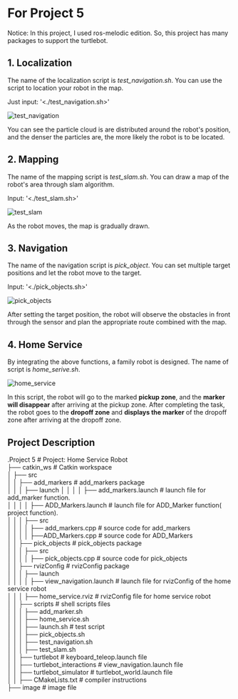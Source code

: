 # For Project 5 

Notice: In this project, I used ros-melodic edition. So, this project has many packages to support the turtlebot.

## 1.  Localization 

The name of the localization script is *test_navigation.sh*.  You can use the script to location your robot in the map. 

Just input: '<./test_navigation.sh>'

![test_navigation](https://user-images.githubusercontent.com/69617000/156378470-088a6d94-f4a9-4893-9c1b-3f9a7af9345d.png)

You can see the particle cloud is are distributed around the robot's position, and the denser the particles are, the more likely the robot is to be located.

## 2. Mapping
 
The name of the mapping script is *test_slam.sh*. You can draw a map of the robot's area through slam algorithm.

Input: '<./test_slam.sh>'

![test_slam](https://user-images.githubusercontent.com/69617000/156380032-a6123f03-2675-42c7-b476-dba684b7d975.png)

As the robot moves, the map is gradually drawn.

## 3. Navigation

The name of  the navigation script is *pick_object*.  You can set multiple target positions and let the robot move to the target.

Input: '<./pick_objects.sh>'

![pick_objects](https://user-images.githubusercontent.com/69617000/156380895-6a75c4a4-e388-4ccf-8fd4-95eadac6a5c7.png)

After setting the target position, the robot will observe the obstacles in front through the sensor and plan the appropriate route combined with the map.

## 4. Home Service

By integrating the above functions, a family robot is designed. The name of script is *home_serive.sh*. 

![home_service](https://user-images.githubusercontent.com/69617000/156382076-c6276e4a-2d05-4bac-8ab9-891f8bd7ece6.png)

In this script, the robot will go to the marked __pickup zone__, and the __marker will disappear__ after arriving at the pickup zone. After completing the task, the robot goes to the __dropoff zone__ and __displays the marker__ of the dropoff zone after arriving at the dropoff zone.

## Project Description
 
.Project 5                                        # Project: Home Service Robot     
├── catkin_ws                                             # Catkin workspace  
│   ├── src  
│   │   ├── add_markers                                   # add_markers package          
│   │   │   ├── launch
│   │   │   │   ├── add_markers.launch   # launch file for add_marker function.  
│   │   │   │   ├── ADD_Markers.launch   # launch file for ADD_Marker function( project function).    
│   │   │   ├── src  
│   │   │   │   ├── add_markers.cpp                       # source code for add_markers  
│   │   │   │   ├──ADD_Markers.cpp                  # source code for ADD_Markers  
│   │   ├── pick_objects                                  # pick_objects package       
│   │   │   ├── src  
│   │   │   │   ├── pick_objects.cpp                      # source code for pick_objects  
│   │   ├── rvizConfig                                    # rvizConfig package   
│   │   │   ├── launch  
│   │   │   │   ├── view_navigation.launch   # launch file for rvizConfig of the home service robot  
│   │   │   ├── home_service.rviz              # rvizConfig file for home service robot    
│   │   ├── scripts                                       # shell scripts files  
│   │   │   ├── add_marker.sh   
│   │   │   ├── home_service.sh   
│   │   │   ├── launch.sh                         # test script  
│   │   │   ├── pick_objects.sh  
│   │   │   ├── test_navigation.sh  
│   │   │   ├── test_slam.sh  
│   │   ├── turtlebot                                     # keyboard_teleop.launch file  
│   │   ├── turtlebot_interactions                        # view_navigation.launch file  
│   │   ├── turtlebot_simulator                           # turtlebot_world.launch file         
│   │   ├── CMakeLists.txt                                # compiler instructions  
├── image                # image file  
